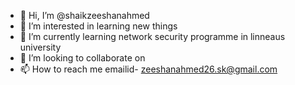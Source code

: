 - 👋 Hi, I’m @shaikzeeshanahmed
- 👀 I’m interested in learning new things
- 🌱 I’m currently learning network security programme in linneaus university
- 💞️ I’m looking to collaborate on 
- 📫 How to reach me emailid- zeeshanahmed26.sk@gmail.com

<!---
shaikzeeshanahmed/shaikzeeshanahmed is a ✨ special ✨ repository because its `README.md` (this file) appears on your GitHub profile.
You can click the Preview link to take a look at your changes.
--->
